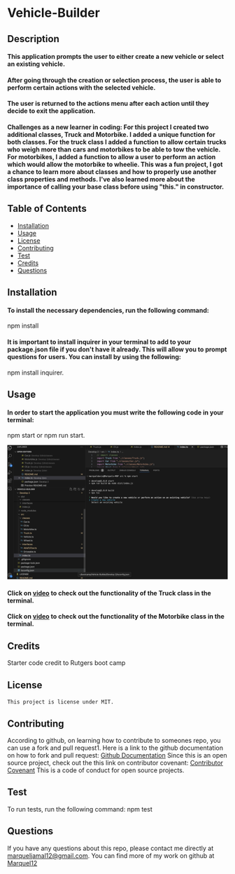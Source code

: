 # Vehicle-Builder

## Description 
#### This application prompts the user to either create a new vehicle or select an existing vehicle. 
#### After going through the creation or selection process, the user is able to perform certain actions with the selected vehicle. 
#### The user is returned to the actions menu after each action until they decide to exit the application.



#### Challenges as a new learner in coding: For this project I created two additional classes, Truck and Motorbike. I added a unique function for both classes. For the truck class I added a function to allow certain trucks who weigh more than cars and motorbikes to be able to tow the vehicle. For motorbikes, I added a function to allow a user to perform an action which would allow the motorbike to wheelie. This was a fun project, I got a chance to learn more about classes and how to properly use another class properties and methods. I've also learned more about the importance of calling your base class before using "this." in constructor. 



  ## Table of Contents
  * [Installation](#installation)
  * [Usage](#usage)
  * [License](#license)
  * [Contributing](#contributing)
  * [Test](#test)
  * [Credits](#credits)
  * [Questions](#questions)
  


  ## Installation
  #### To install the necessary dependencies, run the following command:
  npm install
  #### It is important to install inquirer in your terminal to add to your package.json file if you don't have it already. This will allow you to prompt questions for users. You can install by using the following: 
  npm install inquirer.


  ## Usage
 
  #### In order to start the application you must write the following code in your terminal:
  npm start or npm run start. 

  ![How to start application in the terminal](image.png)


  #### Click on [video](https://drive.google.com/file/d/17DvKj8-oRGUdPidCyhiFE1tLuMBpf9Ga/view?pli=1) to check out the functionality of the Truck class in the terminal. 
  
  #### Click on [video](https://drive.google.com/file/d/1f6yF_ig7sNiEQWRMQJNFZ7iVHIrYZR2h/view) to check out the functionality of the Motorbike class in the terminal. 
  

  ## Credits 
  Starter code credit to Rutgers boot camp 


   ## License
    This project is license under MIT. 
    
    
    
    
  
  
  ## Contributing
  According to github, on learning how to contribute to someones repo, you can use a fork and pull request1. Here is a link to the github documentation on how to fork and pull request: [Github Documentation](https://docs.github.com/en/get-started/exploring-projects-on-github/contributing-to-a-project)
  Since this is an open source project, check out the this link on contributor covenant: [Contributor Covenant](https://www.contributor-covenant.org/) This is a code of conduct for open source projects.
  
  ## Test
  To run tests, run the following command:
  npm test
  


  
  ## Questions
  If you have any questions about this repo, please contact me directly at marqueljamal12@gmail.com. You can find more of my work on github at [Marquel12](https://github.com/marquel12/Readme-Generator-) 
  
